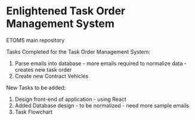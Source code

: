 # Enlightened Task Order Management System
ETOMS main repository

Tasks Completed for the Task Order Management System:

1) Parse emails into database - more emails required to normalize data - creates new task order
2) Create new Contract Vehicles

New Tasks to be added:
1) Design front-end of application - using React
2) Added Database design - to be normalized - need more sample emails
3) Task Flowchart
